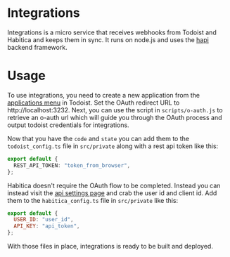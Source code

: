 # Integrations

Integrations is a micro service that receives webhooks from Todoist and Habitica
and keeps them in sync. It runs on node.js and uses the
[hapi](https://hapi.dev/) backend framework.

# Usage

To use integrations, you need to create a new application from the
[applications menu](https://developer.todoist.com/appconsole.html) in Todoist.
Set the OAuth redirect URL to http://localhost:3232. Next, you can use the
script in `scripts/o-auth.js` to retrieve an o-auth url which will guide you
through the OAuth process and output todoist credentials for integrations.

Now that you have the `code` and `state` you can add them to the
`todoist_config.ts` file in `src/private` along with a rest api token like this:

```ts
export default {
  REST_API_TOKEN: "token_from_browser",
};
```

Habitica doesn't require the OAuth flow to be completed. Instead you can instead
visit the [api settings page](https://habitica.com/user/settings/api) and crab
the user id and client id. Add them to the `habitica_config.ts` file in
`src/private` like this:

```js
export default {
  USER_ID: "user_id",
  API_KEY: "api_token",
};
```

With those files in place, integrations is ready to be built and deployed.
